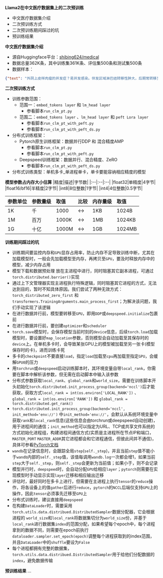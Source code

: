 **Llama2在中文医疗数据集上的二次预训练**
- 中文医疗数据集介绍
- 二次预训练方式
- 二次预训练期间踩过的坑
- 预训练结果

**中文医疗数据集介绍**
- 源自Huggingface平台：[shibing624/medical](https://huggingface.co/datasets/shibing624/medical/viewer/pretrain/train)
- 数据总量362K条，其中训练集361K条、评估集500条和测试集500条
- 数据样本：
```json
{"text": "外阴上皮样肉瘤的并发症？易并发感染。伴发区域淋巴结转移性肿大，后期常转移至肺。"}
```

**二次预训练方式**
- 训练参数范围：
  - 范围一：`embed_tokens layer` 和 `lm_head layer`
    - 参看脚本`run_clm_pt.py`
  - 范围二：`embed_tokens layer` 、`lm_head layer` 和 `peft Lora layer`
    - 参看脚本`run_clm_pt_with_peft.py`
    - 参看脚本`run_clm_pt_with_peft_ds.py`
- 分布式训练框架：
  - Pytorch原生训练框架：数据并行DDP 和 混合精度AMP
    - 参看脚本`run_clm_pt.py`
    - 参看脚本`run_clm_pt_with_peft.py`
  - Deepspeed训练框架：数据并行、混合精度、ZeRO
    - 参看脚本`run_clm_pt_with_peft_ds.py`
- 分布式训练类型：单机多卡_单进程单卡，单卡要能容纳相应精度的模型
  
**模型参数占内存大小估算**
|精度|描述|字节数|
|:--|:--|:--|
|float32|单精度|4字节|
|float16/bf16|半精度|2字节|
|int8|8位整数|1字节|
|int4|4位整数|0.5字节|

|参数单位|参数量级|取值|比较|内存量级|取值|
|:--|:--|:--|:--|:--|:--|
|1K|千|1000|<->|1KB|1024B|
|1M|百万|1000K|<->|1MB|1024KB|
|1G|十亿|1000M|<->|1GB|1024MB|

**训练期间踩过的坑**
- 训练期间要监控内存和`GPU`显存占用率，防止内存不足导致训练中断，尤其在加载模型时，一般会先加载模型至内存，再拷贝至`GPU`，要及时释放内存中的模型，减少内存占用
- 模型下载和数据预处理 放在主进程中进行，同时阻塞其它副本进程，可通过`torch.distributed.barrier()`实现
- 通过上下文管理器实现主进程执行特殊逻辑，同时阻塞其它进程的方式，无法达到目的，暂时不知具体原因。我们尝试了两种无效方式：`torch_distributed_zero_first` 和 `transformers.TrainingArguments.main_process_first`；为解决该问题，我们手动实现了该逻辑
- 在进行数据并行前，模型要转移至`GPU`，即用`DDP`或`deepspeed.initialize`包裹前
- 在进行数据并行前，要创建`optimizer`和`scheduler`
- `torch.save`模型时，会保存模型当前时刻的`device`信息，后续`torch.load`加载模型时，要设置好`map_location`参数，否则模型会自动加载至其保存时的`device`上。在单机多卡时，会导致某张GPU上的模型被加载至另一张卡(模型保存时的卡)，进而训练卡死
- 多卡的`checkpoint`不要直接`load`，指定`load`加载至`cpu`再加载至指定`GPU`，会缓解`GPU0`的压力
- 用`torchrun`或`deepspeed`启动训练脚本时，其环境变量自带`local_rank`，你需要在脚本中解析该参数，但无需在启动脚本中输入该参数
- 分布式参数获取`local_rank`、`global_rank`和`world_size`，需要在训练脚本开头初始化`torch.distributed.init_process_group(backend='nccl')`后才能获取，获取方式`local_rank = int(os.environ['LOCAL_RANK'])` 、`global_rank = int(os.environ['RANK'])` 和 `global_rank = torch.distributed.get_rank()`
- `torch.distributed.init_process_group(backend='nccl', init_method='env://')` 中`init_method='env://'`，会默认从系统环境变量中获取`rank`和`local_rank`信息(这些信息会由torchrun或deepspeed自动创建)，用于进程间的通信；`init_method`也可以指定为URL、TCP或共享文件系统的方式初始化进程组，构建进程间通信方式(实质是主进程所在节点IP和端口，`MASTER_PORT` `MASTER_ADDR`其它进程都会和它进程通信，但彼此间并不通信)，具体可参看[PyTorch文档](https://pytorch.org/docs/stable/distributed.html)
- `wandb`在记录信息时，会跟踪全局`step`(`self._step`)，并且当前`step`值不能小于`wandb`内部的`self._step`值，该值每调用`wandb.log`一次都会增1，如果当前`step`大于`self._step`，则`self._step`会更新为当前值；如果小于，则不会记录
- 模型并行时，`deepspeed`时，会自动分配`GPU`给相应`layer`；`pytorch`则需要在实现模型时手动显示实现`layer`迁移和相应输出迁移
- 评估时，最好同时在多卡上进行，但需要在主进程上执行`tensor`的`reduce`操作，将各设备上的值`gather`后进行`reduce`，`pytorch`的`NCCL`后端仅支持`GPU`上的操作，因此`tensor`必须事先迁移至`GPU`上
- 分布式训练时，建议直接用`deepspeed`
- 在构建`DataLoader`时，需要采用`torch.utils.data.distribued.DistributedSampler`数据分配器，它会根据进程的 `world_size`和`local_rank`将数据集切分为`world_size`份，并基于`local_rank`进行数据集`index`的范围分配，如果希望每个epoch中，每个进程拿到的数据不同，则需要在epoch前执行`dataloader.sampler.set_epoch(epoch)`调整每个进程获取到的index范围，并且`DataLoader`中的`shuffle`要设为`False`
- 每个进程都拥有完整的数据集，`torch.utils.data.distribued.DistributedSampler`用于给他们分配数据的`index`，避免数据传输

**预训练结果**
...